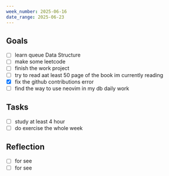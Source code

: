 ```yaml
---
week_number: 2025-06-16
date_range: 2025-06-23
---
```


## Goals

- [ ] learn queue Data Structure
- [ ] make some leetcode
- [ ] finish the work project
- [ ] try to read aat least 50 page of the book im currently reading
- [x] fix the github contributions error
- [ ] find the way to use neovim in my db daily work

## Tasks

- [ ] study at least 4 hour
- [ ] do exercise the whole week

## Reflection

- [ ] for see
- [ ] for see
